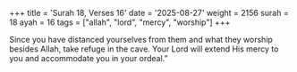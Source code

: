 +++
title = 'Surah 18, Verses 16'
date = '2025-08-27'
weight = 2156
surah = 18
ayah = 16
tags = ["allah", "lord", "mercy", "worship"]
+++

Since you have distanced yourselves from them and what they worship besides Allah, take refuge in the cave. Your Lord will extend His mercy to you and accommodate you in your ordeal.”